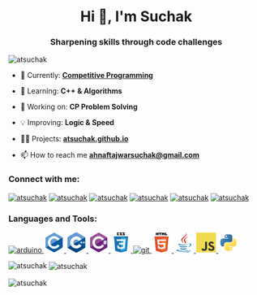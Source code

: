 <h1 align="center">Hi 👋, I'm Suchak</h1>
<h3 align="center">Sharpening skills through code challenges</h3>

<p align="left"> <img src="https://komarev.com/ghpvc/?username=atsuchak&label=Profile%20views&color=0e75b6&style=flat" alt="atsuchak" /> </p>

- 📌 Currently: **[Competitive Programming](https://codeforces.com/profile/atsuchak)**

- 🎯 Learning: **C++ & Algorithms**

- 🚀 Working on: **CP Problem Solving**

- 💡 Improving: **Logic & Speed**

- 👨‍💻 Projects: **[atsuchak.github.io](atsuchak.github.io)**

- 📫 How to reach me **ahnaftajwarsuchak@gmail.com**

<h3 align="left">Connect with me:</h3>
<p align="left">
<a href="https://twitter.com/atsuchak" target="blank"><img align="center" src="https://raw.githubusercontent.com/rahuldkjain/github-profile-readme-generator/master/src/images/icons/Social/twitter.svg" alt="atsuchak" height="30" width="40" /></a>
<a href="https://fb.com/atsuchak" target="blank"><img align="center" src="https://raw.githubusercontent.com/rahuldkjain/github-profile-readme-generator/master/src/images/icons/Social/facebook.svg" alt="atsuchak" height="30" width="40" /></a>
<a href="https://instagram.com/atsuchak" target="blank"><img align="center" src="https://raw.githubusercontent.com/rahuldkjain/github-profile-readme-generator/master/src/images/icons/Social/instagram.svg" alt="atsuchak" height="30" width="40" /></a>
<a href="https://www.codechef.com/users/atsuchak" target="blank"><img align="center" src="https://cdn.jsdelivr.net/npm/simple-icons@3.1.0/icons/codechef.svg" alt="atsuchak" height="30" width="40" /></a>
<a href="https://codeforces.com/profile/atsuchak" target="blank"><img align="center" src="https://raw.githubusercontent.com/rahuldkjain/github-profile-readme-generator/master/src/images/icons/Social/codeforces.svg" alt="atsuchak" height="30" width="40" /></a>
<a href="https://www.leetcode.com/atsuchak" target="blank"><img align="center" src="https://raw.githubusercontent.com/rahuldkjain/github-profile-readme-generator/master/src/images/icons/Social/leet-code.svg" alt="atsuchak" height="30" width="40" /></a>
</p>

<h3 align="left">Languages and Tools:</h3>
<p align="left"> <a href="https://www.arduino.cc/" target="_blank" rel="noreferrer"> <img src="https://cdn.worldvectorlogo.com/logos/arduino-1.svg" alt="arduino" width="40" height="40"/> </a> <a href="https://www.cprogramming.com/" target="_blank" rel="noreferrer"> <img src="https://raw.githubusercontent.com/devicons/devicon/master/icons/c/c-original.svg" alt="c" width="40" height="40"/> </a> <a href="https://www.w3schools.com/cpp/" target="_blank" rel="noreferrer"> <img src="https://raw.githubusercontent.com/devicons/devicon/master/icons/cplusplus/cplusplus-original.svg" alt="cplusplus" width="40" height="40"/> </a> <a href="https://www.w3schools.com/cs/" target="_blank" rel="noreferrer"> <img src="https://raw.githubusercontent.com/devicons/devicon/master/icons/csharp/csharp-original.svg" alt="csharp" width="40" height="40"/> </a> <a href="https://www.w3schools.com/css/" target="_blank" rel="noreferrer"> <img src="https://raw.githubusercontent.com/devicons/devicon/master/icons/css3/css3-original-wordmark.svg" alt="css3" width="40" height="40"/> </a> <a href="https://git-scm.com/" target="_blank" rel="noreferrer"> <img src="https://www.vectorlogo.zone/logos/git-scm/git-scm-icon.svg" alt="git" width="40" height="40"/> </a> <a href="https://www.w3.org/html/" target="_blank" rel="noreferrer"> <img src="https://raw.githubusercontent.com/devicons/devicon/master/icons/html5/html5-original-wordmark.svg" alt="html5" width="40" height="40"/> </a> <a href="https://www.java.com" target="_blank" rel="noreferrer"> <img src="https://raw.githubusercontent.com/devicons/devicon/master/icons/java/java-original.svg" alt="java" width="40" height="40"/> </a> <a href="https://developer.mozilla.org/en-US/docs/Web/JavaScript" target="_blank" rel="noreferrer"> <img src="https://raw.githubusercontent.com/devicons/devicon/master/icons/javascript/javascript-original.svg" alt="javascript" width="40" height="40"/> </a> <a href="https://www.python.org" target="_blank" rel="noreferrer"> <img src="https://raw.githubusercontent.com/devicons/devicon/master/icons/python/python-original.svg" alt="python" width="40" height="40"/> </a> </p>

<p><img align="left" src="https://github-readme-stats.vercel.app/api/top-langs?username=atsuchak&show_icons=true&locale=en&layout=compact" alt="atsuchak" /></p>

<p>&nbsp;<img align="center" src="https://github-readme-stats.vercel.app/api?username=atsuchak&show_icons=true&locale=en" alt="atsuchak" /></p>

<p><img align="center" src="https://github-readme-streak-stats.herokuapp.com/?user=atsuchak&" alt="atsuchak" /></p>
